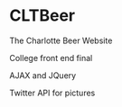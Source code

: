 # CLTBeer

The Charlotte Beer Website

College front end final

AJAX and JQuery

Twitter API for pictures

